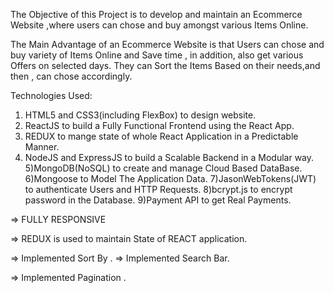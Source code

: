 The Objective of this Project is to develop and maintain an Ecommerce Website ,where users can chose and buy amongst various Items Online. 

The Main Advantage of an Ecommerce Website is that Users can chose and buy variety of Items Online and Save time , in addition, also get various Offers on selected days. They can Sort the Items Based on their needs,and then , can chose accordingly.

Technologies Used: 
1) HTML5 and CSS3(including FlexBox) to design website.
2) ReactJS to build a Fully Functional Frontend using the React App.
3) REDUX to mange state of whole React Application in a Predictable Manner.
4) NodeJS and ExpressJS to build a Scalable Backend in a Modular way.
5)MongoDB(NoSQL) to create and manage Cloud Based DataBase.
6)Mongoose to Model The Application Data.
7)JasonWebTokens(JWT) to authenticate Users and HTTP Requests.
8)bcrypt.js to encrypt password in the Database.
9)Payment API to get Real Payments.

=> FULLY RESPONSIVE

=> REDUX is used to maintain State of REACT application.


=> Implemented Sort By .
=> Implemented Search Bar.

=> Implemented Pagination .
